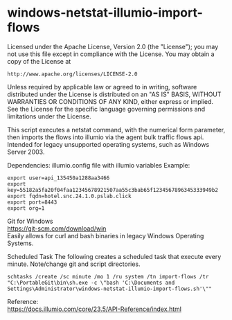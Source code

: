 # windows-netstat-illumio-import-flows

Licensed under the Apache License, Version 2.0 (the "License"); you may not
use this file except in compliance with the License. You may obtain a copy of
the License at

    http://www.apache.org/licenses/LICENSE-2.0

Unless required by applicable law or agreed to in writing, software
distributed under the License is distributed on an "AS IS" BASIS, WITHOUT
WARRANTIES OR CONDITIONS OF ANY KIND, either express or implied. See the
License for the specific language governing permissions and limitations under
the License.

This script executes a netstat command, with the numerical form parameter, then imports the flows into illumio via the agent bulk traffic flows api.
Intended for legacy unsupported operating systems, such as Windows Server 2003.

Dependencies:
illumio.config file with illumio variables
Example:
```
export user=api_135450a1288aa3466
export key=55182a5fa20f04faa12345678921507aa55c3bab65f1234567896345333949b2
export fqdn=hotel.snc.24.1.0.pslab.click
export port=8443
export org=1
```

Git for Windows\
https://git-scm.com/download/win
<br>Easily allows for curl and bash binaries in legacy Windows Operating Systems.

Scheduled Task
The following creates a scheduled task that execute every minute.
Note/change git and script directories.
```
schtasks /create /sc minute /mo 1 /ru system /tn import-flows /tr "C:\PortableGit\bin\sh.exe -c \"bash 'C:\Documents and Settings\Administrator\windows-netstat-illumio-import-flows.sh'\""
```

Reference:\
https://docs.illumio.com/core/23.5/API-Reference/index.html

